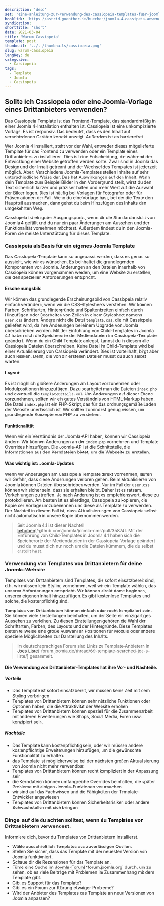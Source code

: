 ```yaml
---
description: 'desc'
set: 'eine-anleitung-zur-verwendung-des-cassiopeia-templates-fuer-joomla-4-themen'
booklink: 'https://astrid-guenther.de/buecher/joomla-4-cassipeia-anwenden'
syndication:
shortTitle: 'short'
date: 2021-03-04
title: 'Warum Cassiopeia'
template: post
thumbnail: '../../thumbnails/cassiopeia.png'
slug: warum-cassiopeia
langKey: de
categories:
  - Cassiopeia
tags:
  - Template
  - Joomla
  - Cassiopeia
---
```


## Sollte ich Cassiopeia oder eine Joomla-Vorlage eines Drittanbieters verwenden?

Das Cassiopeia Template ist das Frontend-Template, das standardmäßig in einer Joomla 4-Installation enthalten ist. Cassiopeia ist eine unkomplizierte Vorlage. Es ist responsiv. Das bedeutet, dass es den Inhalt auf verschiedenen Geräten korrekt anzeigt. Außerdem ist es barrierefrei.

Wer Joomla 4 installiert, steht vor der Wahl, entweder dieses mitgelieferte Template für das Frontend zu verwenden oder ein Template eines Drittanbieters zu installieren. Dies ist eine Entscheidung, die während der Entwicklung einer Website getroffen werden sollte. Zwar sind in Joomla das Design und der Inhalt getrennt und der Wechsel des Templates ist jederzeit möglich. Aber: Verschiedene Joomla-Templates stellen Inhalte auf sehr unterschiedliche Weise dar. Das hat Auswirkungen auf den Inhalt. Wenn dein Template zum Beispiel Bilder in den Vordergrund stellt, wirst du den Text sicherlich kürzer und präziser halten und mehr Wert auf die Auswahl der Bilder legen. Dies ist häufig bei Vorlagen für Fotografen oder für Präsentationen der Fall. Wenn du eine Vorlage hast, bei der die Texte den Hauptteil ausmachen, dann gehst du beim Hinzufügen des Inhalts den umgekehrten Weg.

Cassiopeia ist ein guter Ausgangspunkt, wenn dir die Standardansicht von Joomla 4 gefällt und du nur ein paar Änderungen am Aussehen und der Funktionalität vornehmen möchtest. Außerdem findest du in den Joomla-Foren die meiste Unterstützung für dieses Template.

### Cassiopeia als Basis für ein eigenes Joomla Template

Das Cassiopeia-Template kann so angepasst werden, dass es genau so aussieht, wie wir es wünschen. Es beinhaltet die grundlegenden Komponenten von Joomla. Änderungen an den Dateien innerhalb von Cassiopeia können vorgenommen werden, um eine Website zu erstellen, die den speziellen Anforderungen entspricht.

#### Erscheinungsbild

Wir können das grundlegende Erscheinungsbild von Cassiopeia relativ einfach verändern, wenn wir die CSS-Stylesheets verstehen. Wir können Farben, Schriftarten, Hintergründe und Spaltenbreiten einfach durch Hinzufügen oder Bearbeiten von Zeilen in einem Stylesheet namens `user.css` ändern. Ändere nicht die Datei `template.css`, die mit Cassiopeia geliefert wird, da Ihre Änderungen bei einem Upgrade von Joomla überschrieben werden. Mit der Einführung von Child-Templates in Joomla 4.1 haben sich die Speicherorte der Mediendateien im Cassiopeia-Template geändert. Wenn du ein Child Template anlegst, kannst du in diesem alle Cassiopeia Dateien überschreiben. Keine Datei im Child-Template wird bei einer Aktualisierung von Cassiopeia verändert. Dies ist vorteilhaft, birgt aber auch Risiken. Denn, die von dir erstellen Dateien musst du auch selbst warten.

#### Layout

Es ist möghlich größere Änderungen am Layout vorzunehmen oder Modulpositionen hinzuzufügen. Dazu bearbeitet man die Dateien `index.php` und eventuell die `templateDetails.xml`. Um Änderungen auf dieser Ebene vorzunehmen, sollten wir ein gutes Verständnis von HTML-Markup haben. Die Datei `index.php` ist ein PHP-Skript, das für das ordnungsgemäße Laden der Website unerlässlich ist. Wir sollten zumindest genug wissen, um grundlegende Konzepte von PHP zu verstehen.

#### Funktionalität

Wenn wir ein Verständnis der Joomla-API haben, können wir Cassiopeia ändern. Wir können Änderungen an der `index.php` vornehmen und Template Overrides hinzufügen. Die Joomla-API ist die Schnittstelle, die Informationen aus den Kerndateien bietet, um die Webseite zu erstellen.

#### Was wichtig ist: Joomla-Updates

Wenn wir Änderungen am Cassiopeia Template direkt vornehmen, laufen wir Gefahr, dass diese Änderungen verloren gehen. Beim Aktualisieren von Joomla können Dateien überschrieben werden. Nur im Fall der `user.css` können wir sicher sein, dass sie erhalten bleibt. Daher ist es ratsam, Vorkehrungen zu treffen. Je nach Änderung ist es empfehlenswert, diese zu protokollieren. Am besten ist es allerdings, Cassiopeia zu kopieren, die Kopie der Vorlage umzubenennen und diese als Template zu verwenden. Der Nachteil in diesem Fall ist, dass Aktualisierungen von Cassiopeia selbst nicht automatisch in unsere Kopie übernommen werden.

> Seit Joomla 4.1 ist dieser Nachteil [behoben](https://github.com/joomla/joomla-cms/pull/35874)[^github.com/joomla/joomla-cms/pull/35874]. Mit der Einführung von Child-Templates in Joomla 4.1 haben sich die Speicherorte der Mediendateien in der Cassiopeia-Vorlage geändert und du musst dich nur noch um die Dateien kümmern, die du selbst erstellt hast.

### Verwendung von Templates von Drittanbietern für deine Joomla-Website

Templates von Drittanbietern sind Templates, die sofort einsatzbereit sind, d.h. wir müssen kein Styling vornehmen, weil wir ein Template wählen, das unseren Anforderungen entspricht. Wir können direkt damit beginnen, unseren eigenen Inhalt hinzuzufügen. Es gibt kostenlose Templates und solche, die kostenpflichtig sind.

Templates von Drittanbietern können einfach oder recht kompliziert sein. Sie können viele Einstellungen beinhalten, um der Seite ein einzigartiges Aussehen zu verleihen. Zu diesen Einstellungen gehören die Wahl der Schriftarten, Farben, des Layouts und der Hintergründe. Diese Templates bieten teilweise eine große Auswahl an Positionen für Module oder andere spezielle Möglichkeiten zur Darstellung des Inhalts.

> Im deutschsprachigen Forum sind Links zu Template-Anbietern in [Joes Liste](https://forum.joomla.de/thread/69-template-gesucht-joe-s-liste/)[^forum.joomla.de/thread/69-template-searched-joe-s-liste/] gesammelt.

#### Die Verwendung von Drittanbieter-Templates hat ihre Vor- und Nachteile.

##### Vorteile

- Das Template ist sofort einsatzbereit, wir müssen keine Zeit mit dem Styling verbringen
- Templates von Drittanbietern können sehr nützliche Funktionen oder Optionen haben, die die Attraktivität der Website erhöhen
- Templates von Drittanbietern können speziell für die Zusammenarbeit mit anderen Erweiterungen wie Shops, Social Media, Foren usw. konzipiert sein.

##### Nachteile

- Das Template kann kostenpflichtig sein, oder wir müssen andere kostenpflichtige Erweiterungen hinzufügen, um die gewünschte Funktionalität zu erhalten.
- das Template ist möglicherweise bei der nächsten großen Aktualisierung von Joomla nicht mehr verwendbar.
- Templates von Drittanbietern können recht kompliziert in der Anpassung sein
- die Kerndateien können umfangreiche Overrides beinhalten, die später Probleme mit einigen Joomla-Funktionen verursachen
- wir sind auf das Fachwissen und die Fähigkeiten der Template-Entwickler angewiesen
- Templates von Drittanbietern können Sicherheitsrisiken oder andere Schwachstellen mit sich bringen

### Dinge, auf die du achten solltest, wenn du Templates von Drittanbietern verwendest.

Informiere dich, bevor du Templates von Drittanbietern installierst.

- Wähle ausschließlich Templates aus zuverlässigen Quellen.
- Stellen Sie sicher, dass das Template mit der neuesten Version von Joomla funktioniert.
- Schaue dir die Rezensionen für das Template an.
- Führe eine Suche im [Joomla-Forum](https://forum.joomla.org/)[^forum.joomla.org] durch, um zu sehen, ob es viele Beiträge mit Problemen im Zusammenhang mit dem Template gibt.
- Gibt es Support für das Template?
- Gibt es ein Forum zur Klärung etwaiger Probleme?
- Wird der Anbieter des Templates das Template an neue Versionen von Joomla anpassen?

<img src="https://vg04.met.vgwort.de/na/9f0eb5b645a94bca8af59b83e00c9f19" width="1" height="1" alt="">
